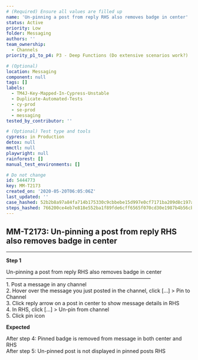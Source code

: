 ```yaml
---
# (Required) Ensure all values are filled up
name: 'Un-pinning a post from reply RHS also removes badge in center'
status: Active
priority: Low
folder: Messaging
authors: ''
team_ownership:
  - Channels
priority_p1_to_p4: P3 - Deep Functions (Do extensive scenarios work?)

# (Optional)
location: Messaging
component: null
tags: []
labels:
  - TM4J-Key-Mapped-In-Cypress-Unstable
  - Duplicate-Automated-Tests
  - cy-prod
  - se-prod
  - messaging
tested_by_contributor: ''

# (Optional) Test type and tools
cypress: in Production
detox: null
mmctl: null
playwright: null
rainforest: []
manual_test_environments: []

# Do not change
id: 5444773
key: MM-T2173
created_on: '2020-05-20T06:05:06Z'
last_updated: ''
case_hashed: 52b2b8a97a84fa714b175330c9cbbebe15d997e0cf7171ba209d8c197a4a3af00971e6cc68b6e0adf71088face97c1aa
steps_hashed: 766200ce4eb7e818e552ba1f89fde6cff6565f070cd30e1987b4b56cb85fea094a40ce26d4c64a78d9ac2122b9ba0aac
---
```


<!-- (Auto-generated) Based on frontmatter's "key" and "name" -->

## MM-T2173: Un-pinning a post from reply RHS also removes badge in center

---

**Step 1**

Un-pinning a post from reply RHS also removes badge in center\
————————————————————————————\
1\. Post a message in any channel\
2\. Hover over the message you just posted in the channel, click \[...] > Pin to Channel\
3\. Click reply arrow on a post in center to show message details in RHS\
4\. In RHS, click \[...] > Un-pin from channel\
5\. Click pin icon

**Expected**

After step 4: Pinned badge is removed from message in both center and RHS\
After step 5: Un-pinned post is not displayed in pinned posts RHS
